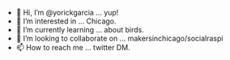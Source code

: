 - 👋 Hi, I’m @yorickgarcia ... yup!
- 👀 I’m interested in ... Chicago.
- 🌱 I’m currently learning ... about birds.
- 💞️ I’m looking to collaborate on ... makersinchicago/socialraspi
- 📫 How to reach me ... twitter DM.

<!---
yorickgarcia/yorickgarcia is a ✨ special ✨ repository because its `README.md` (this file) appears on your GitHub profile.
You can click the Preview link to take a look at your changes.
--->
